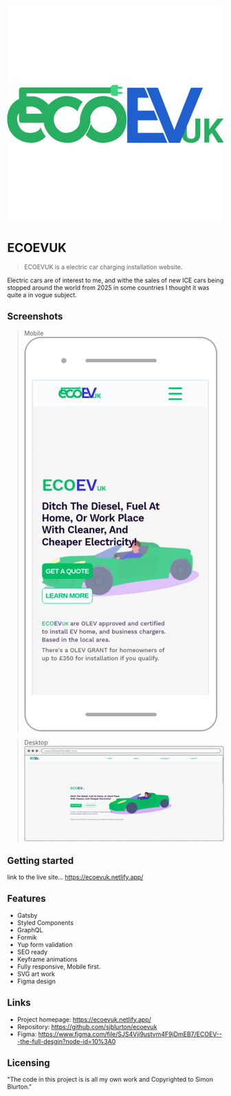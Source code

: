 ![logo](https://github.com/sjblurton/ecoevuk/blob/master/src/assets/icons/ecoev-logo-UK.svg)

# ECOEVUK

> ECOEVUK is a electric car charging installation website.

Electric cars are of interest to me, and withe the sales of new ICE cars being stopped around the world from 2025 in some countries I thought it was quite a in vogue subject.

## Screenshots

> Mobile
> ![Mobile-Hero-Screenshot](https://github.com/sjblurton/ecoevuk/blob/master/src/assets/screenshots/android.png)

> Desktop
> ![Desktop-Hero-Screenshot](https://github.com/sjblurton/ecoevuk/blob/master/src/assets/screenshots/browser_window.png)

## Getting started

link to the live site... https://ecoevuk.netlify.app/

## Features

- Gatsby
- Styled Components
- GraphQL
- Formik
- Yup form validation
- SEO ready
- Keyframe animations
- Fully responsive, Mobile first.
- SVG art work
- Figma design

## Links

- Project homepage: https://ecoevuk.netlify.app/
- Repository: https://github.com/sjblurton/ecoevuk
- Figma: https://www.figma.com/file/SJS4Vji9ustvm4F9jDmEB7/ECOEV---the-full-desgin?node-id=10%3A0

## Licensing

"The code in this project is is all my own work and Copyrighted to Simon Blurton."
